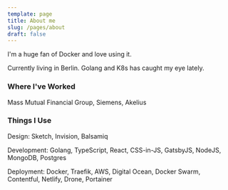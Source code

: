```yaml
---
template: page
title: About me
slug: /pages/about
draft: false
---
```

I'm a huge fan of Docker and love using it. 

Currently living in Berlin. Golang and K8s has caught my eye lately.

### Where I've Worked

Mass Mutual Financial Group, Siemens, Akelius

### Things I Use

Design: Sketch, Invision, Balsamiq

Development: Golang, TypeScript, React, CSS-in-JS, GatsbyJS, NodeJS, MongoDB, Postgres

Deployment: Docker, Traefik, AWS, Digital Ocean, Docker Swarm, Contentful, Netlify, Drone, Portainer
